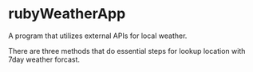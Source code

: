 # rubyWeatherApp
A program that utilizes external APIs for local weather.

There are three methods that do essential steps for lookup location with 7day weather forcast.